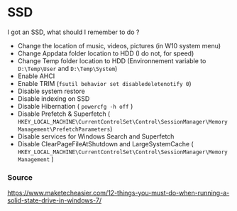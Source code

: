 # SSD
I got an SSD, what should I remember to do ?

* Change the location of music, videos, pictures (in W10 system menu)
* Change Appdata folder location to HDD (I do not, for speed)
* Change Temp folder location to HDD (Environnement variable to `D:\Temp\User` and `D:\Temp\System`)
* Enable AHCI
* Enable TRIM (`fsutil behavior set disabledeletenotify 0`)
* Disable system restore
* Disable indexing on SSD
* Disable Hibernation ( `powercfg -h off` )
* Disable Prefetch & Superfetch ( `HKEY_LOCAL_MACHINE\CurrentControlSet\Control\SessionManager\Memory Management\PrefetchParameters`)
* Disable services for Windows Search and Superfetch
* Disable ClearPageFileAtShutdown and LargeSystemCache ( `HKEY_LOCAL_MACHINE\CurrentControlSet\Control\SessionManager\Memory Management` )

### Source

https://www.maketecheasier.com/12-things-you-must-do-when-running-a-solid-state-drive-in-windows-7/